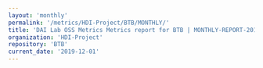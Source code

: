 ```yaml
---
layout: 'monthly'
permalink: '/metrics/HDI-Project/BTB/MONTHLY/'
title: 'DAI Lab OSS Metrics Metrics report for BTB | MONTHLY-REPORT-2019-12-01'
organization: 'HDI-Project'
repository: 'BTB'
current_date: '2019-12-01'
---
```

